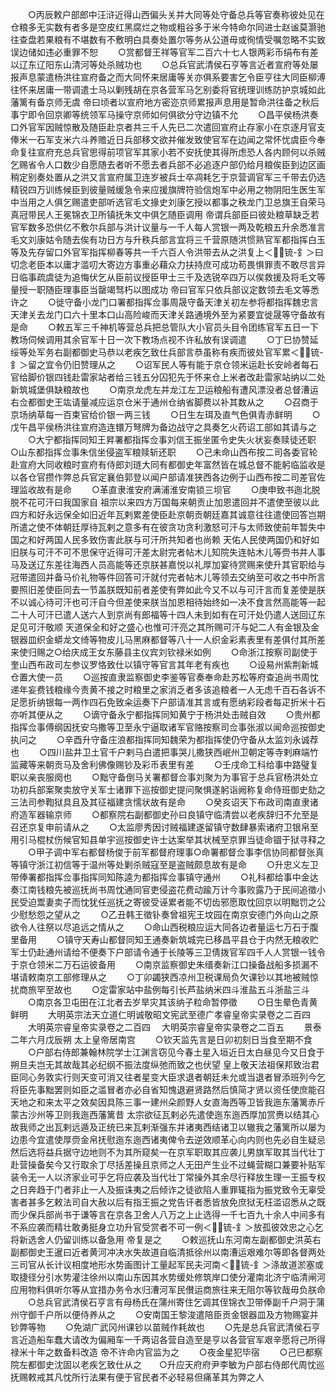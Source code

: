<!-- { "loadSidebar": true } -->
　　○丙辰敕户部郎中汪浒近得山西偏头关并大同等处守备总兵等官奏称彼处见在仓粮多无实数有者多是空皮红黑腐烂之物或粗谷多于米今特命尔同进士赵谧莫灏驰往查盘若果粮有不堪数有不敷明白具奏处置尔等务从公道毋或徇情受嘱忽略不实致误边储如违必重罪不恕
　　○赏都督王祥等官军二百六十七人银两彩币绢布有差以辽东辽阳东山清河等处杀贼功也
　　○总兵官武清侯石亨等言近者宣府等处屡报声息蒙遣杨洪往宣府备之而大同怀来居庸等关亦俱系要害乞令臣亨往大同臣柳溥往怀来居庸一带调遣士马以剿残胡在京各营军马乞别委将官统理训练防护京城如此藩篱有备京师无虞  帝曰顷者以宣府地方密迩京师累报声息用是暂命洪往备之秋后事宁即令回京卿等统领军马操守京师如何俱欲分守边镇不允
　　○昌平侯杨洪奏口外官军因贼惊散及随臣赴京者共三千人先已二次遣回宣府止存家小在京逐月官支俸米一石军支米六斗养赡近日兵部移文欲并催发致使官军在边闻之常怀忧虞臣今奉命复往宣府充总兵官思得前项官军其家小若不安抚使其得所虑恐人各内顾何以杀贼乞赐省令人口数少自愿随去者听不愿去者兵部不必追逐户部仍给月粮俟臣到边区画稍定别奏处置从之洪又言宣府属卫连岁被兵士卒凋耗乞于京营调官军三千带去仍选精锐四万训练候臣到彼量贼缓急令来应援旗牌符验信炮军中必用之物阴阳生医生军中当用之人俱乞赐遣吏部听选官毛文掾史刘康乞授以都事之秩龙门卫总旗王自荣马真冠带民人王冕锦衣卫所镇抚朱文中俱乞随臣调用  帝谓兵部臣曰彼处粮草缺乏若官军数多恐供亿不敷尔兵部与洪计议量与一千人每人赏银一两及乾粮五升余悉准言毛文刘康姑令随去俟有功日方与升秩兵部言宜将三千营原随洪惯熟官军都指挥白玉等及先存留口外官军指挥柳春等共一千六百人令洪带去从之洪复上＜锍-釒＞曰切念老臣本以庸才滥叨大寄边方事重必藉众力扶持庶可成功苟畏惧罪责不敢尽言异日临事疏虞徒为追悔伏乞从臣前议授臣甲士三千及选锐卒四万以俟救援及将毛文等量授一职随臣理事臣当罄竭驽朽以图成功  帝曰官军只依兵部议定数领去毛文等悉许之
　　○徙守备小龙门口署都指挥佥事周晟守备天津关初左参将都指挥魏忠言天津关去龙门口六十里本口山高险峻而天津关路通境外至为紧要宜徙晟等守备故有是命
　　○敕五军三千神机等营总兵把总管队大小官员头目令团练官军五日一下教场伺候调用其余官军十日一次下教场点视不许私放有误调遣
　　○丁巳协赞延绥等处军务右副都御史马恭以老疾乞致仕兵部言恭虽称有疾而彼处官军累＜锍-釒＞留之宜令仍旧赞理从之
　　○诏军民人等有能于京仓领米运赴长安岭者每石官给脚价银四钱赴雷家站者给三钱五分囚犯先于怀来仓上米者改赴雷家站纳以二处新筑城堡俱缺粮故也
　　○南京龙虎左并龙江左卫运粮船有遭风漂没者总督漕运右佥都御史王竑请量减应运京仓米于通州仓纳省脚费以补其数从之
　　○召商于京场纳草每一百束官给价银一两三钱
　　○日生左珥及直气色俱青赤鲜明
　　○戊午昌平侯杨洪往宣府造连镮万弩牌为备边战守之具奏乞火药诏工部如其请与之
　　○大宁都指挥同知王昇署都指挥佥事刘信王振坐匿令史失火状妄奏赎徒还职
○山东都指挥佥事朱信坐侵盗军粮赎斩还职
　　○己未命山西布按二司各委官轮赴宣府大同收粮时宣府有侍郎刘琏大同有都御史年富然皆在城总督不能躬临监收是以各仓官攒作弊总兵官定襄伯郭登以闻户部请准狭西各边例于山西布按二司差官佐理监收故有是命
　　○革直隶淮安府满浦淮安南锁三坝官
　　○庚申致书迤北脱脱不花可汗曰我国家自  祖宗以来四方万国每来朝贡止加恩遣回并不遣使至彼以此四方和好永远保全如旧近年瓦剌累差使臣赴京朝贡朝廷嘉其诚意往往遣使回答岂期所遣之使不体朝廷厚待瓦剌之意多有在彼贪功贪利激怒可汗与太师致使前年暂失中国之和好两国人民多致伤害此朕与可汗所共知者也尚赖  天佑人民使两国仍和好如旧朕与可汗不可不思保守近得可汗差太尉完者帖木儿知院失连帖木儿等赍书并人事马及送辽东差往海西人员高能等还京朕甚嘉悦以礼厚加宴待赏赐来使升其官职给与冠带遣回并备马价礼物等件回答可汗就付完者帖木儿等领去交纳至可收之书中所言要照旧差使臣同去一节盖朕既知前者差使有弊如此今又不以与可汗言而复差使是朕不以诚心待可汗也可汗自今但差使来朕当加恩相待始终如一决不食言然高能等一起二十人可汗已遣人送六人到京尚有郎福等十四人未到如有在可汗处仍遣人送回辽东足见可汗敬顺  天道保全和好之盛心也惟可汗亮之其所赐可汗与妃二人有金银及金银器皿织金蟒龙文绮等物皮儿马黑麻都督等八十一人织金彩素表里有差俱付其所差来使归赐之○给庆成王女东藤县主仪宾刘钦禄米如例
　　○命浙江按察司副使于奎山西布政司左参议罗恪致仕以镇守等官言其年老有疾也
　　○设易州紫荆新城仓置大使一员
　　○巡按直隶监察御史李鉴等官奏奉命赴苏松等府查追尚书周忱递年妄费钱粮缘今责黄不接之时粮里之家消乏者多该追粮者一人无虑千百石各诉不足愿折纳银每一两作四石免致籴运奏下户部请准其言或有愿纳彩段者每疋折米十石亦听其便从之
　　○谪守备永宁都指挥同知黄宁于杨洪处击贼自效
　　○贵州都指挥佥事傅纲因抚安乌撒等卫至永宁逼取诸军官赂按察司佥事张淑以闻命巡按御史执问之
　　○辛酉升守备庄浪都指挥同知魏荣为都指挥使仍守备从太监刘永诚荐也
　　○四川盐井卫土官千户剌马白遣把事哭儿撒狭西岷州卫朝定等寺剌麻端竹监藏等来朝贡马及舍利佛像赐钞及彩币表里有差
　　○壬戌命工科给事中路璧复职以亲丧服阕也
　　○黜守备倒马关署都督佥事刘聚为为事官于总兵官杨洪处立功初兵部案聚卖放守关军士诸罪下巡按御史提问聚惧遂躬诣阙称复命侍班御史劾之三法司参鞫狱具且及其征福建贪懦状故有是命
　　○癸亥诏天下布政司南直隶诸府造军器输京师
　　○都察院右副都御史孙曰良镇守临清尝以老疾辞归不允至是召还京复申前请从之
　　○太监廖秀因讨贼福建遂留镇守数肆暴索诸府卫银帛至用引马棍杖伤候官知县单宇巡按御史许士达案举其状械至京罪当徒命锢于狱寻释之
　　○甲子调中军右都督杨俊于前军都督府理事○命署都督佥事李信协同都督张真等镇守浙江初信等于温州等处剿杀贼寇至是盗贼颇息故有是命
　　○升忠义左卫带俸署都指挥佥事指挥同知陈逵为都指挥佥事镇守通州
　　○礼科都给事中金达奏江南钱粮先被巡抚尚书周忱通同官吏侵盗花费动踰万计今事败露乃于民间追徵小民受迫鬻妻卖子而忱犹任巡抚之寄彼受诬累者能不切齿邪愿取忱回京以明黜罚之公少慰愁怨之望从之
　　○乙丑韩王徵钋奏曾祖宪王坟园在南京安德门外向山之原欲令人往祭以尽追远之情从之
　　○命山西税粮应运大同各边者量运七万石于腹里备用
　　○镇守天寿山都督同知王通奏新筑城完已移昌平县仓于内然无粮收贮军士仍赴通州请给不便奏下户部请令通于长陵等三卫倩拨官军四千人人赏银一钱令于京仓领米二万石运彼备用
　　○南京监察御史朱缙奏新江口操备战船多损漏不堪请敕南京工部修理从之
　　○丁卯蠲狭西凉州卫税课局负欠课钞以其地被贼惊扰商旅罕至故也
　　○定雷家站中盐例每引长芦盐纳米四斗淮盐五斗浙盐三斗
　　○南京各卫屯田在江北者去岁旱灾其该纳子粒命暂停徵
　　○日生晕色青黄鲜明
　　大明英宗法天立道仁明诚敬昭文宪武至德广孝睿皇帝实录卷之二百四
　　大明英宗睿皇帝实录卷之二百四
　大明英宗睿皇帝实录卷之二百五
　　景泰二年六月戊辰朔  太上皇帝居南宫
　　○钦天监先言是日卯初刻日当食至期不食
　　○户部右侍郎兼翰林院学士江渊言窃见今春土星入垣近日太白昼见今又日食于朔旦夫岂无其故哉其必纪纲不振法度纵弛而致之也伏望  皇上敬天法祖保邦致治君臣同心务敦实行则天变可消又往者星变大臣求退者朝廷未允或当退者冒添班列今乞将臣先事黜罢则如臣之滥冒者亦必自省知愧退避贤路然后慎简才贤以资任使庶能召天地之和来太平之效矣因具陈三事一建州朵颜野人女直海西等卫皆我迤东藩篱赤斤蒙古沙州等卫则我迤西藩篱昔  太宗欲征瓦剌必先遣使迤东迤西厚加赏赉以结其心故我师之出瓦剌远遁及正统已来瓦剌渐强东并诸夷西结诸卫以辙我之藩篱所以屡为边患今宜遣使厚赍金帛抚慰迤东迤西诸夷俾令去逆效顺革心向内则也先必自生疑忌然后选将益兵据守边地则不为其所窥矣一在京军职取其应袭儿男旗军取其当代壮丁赴营操备矣今又行取余丁尽括差操且京师之人无田产生业不过蝇营糊口兼要补贴军装令无一人以济家业可乎乞将应袭及当代壮丁常操外其余尽行释放生理一王振专权之日奔趋于门者非止一人及振诛夷之后倾诈之徒欲陷人重罪辄指为振党致令无辜受害者甚多乞敕法司自大赦以后有指王振之党告讦者悉皆放免庶狱无枉滥诏悉从之既而少保兵部尚书于谦等言在京各卫舍人八万之上止选得一千七百九十余人中间多有不系应袭而精壮敢勇挺身立功升官受赏者不可一例＜锍-釒＞放孤彼效忠之心乞将新选舍人仍留训练以备急用  帝复是之
　　○敕巡抚山东河南左副都御史洪英右副都御史王暹曰近者黄河冲决水失故道自临清抵徐州以南漕运艰难尔等即各督两处三司官从长计议相度地形水势画图计工量起军民夫河南＜锍-釒＞涤故道淤塞或取捷径分引水势灌注徐州以南山东因其水势缓处修筑岸口使分灌南北济宁临清闸河应用物料俱听尔等从宜措办务令水归漕河军民儧运商旅往来无阻尔等钦哉毋负朕命
　　○总兵官武清侯石亨言有母杨氏在蒲州寄住乞调其侄锦衣卫带俸副千户洞于蒲州守御千户所以便侍养从之
　　○安南国王黎浚遣陪臣贡金银器皿及方物赐宴并钞弊等物
　　○免湖广武冈州课钞以苗贼作耗故也
　　○先是总兵官武清侯石亨言近造船车蠢大请改为偏厢车一千两诏各营自造至是亨以各营官军艰辛愿将己所得禄米十年之数备料改造  帝不许命内官监为之
　　○夜金星犯毕宿
　　○己巳都察院左都御史沈固以老疾乞致仕从之　　○升应天府府尹李敏为户部右侍郎代周忱巡抚赐敕戒其凡忱所行法果有便于官民者不必轻易但痛革其为弊之人

